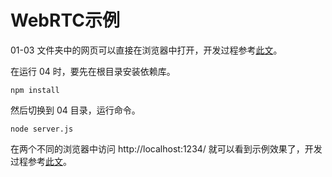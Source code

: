# WebRTC示例

01-03 文件夹中的网页可以直接在浏览器中打开，开发过程参考[此文](https://www.cnblogs.com/strick/p/16802072.html)。

在运行 04 时，要先在根目录安装依赖库。

```
npm install
```

然后切换到 04 目录，运行命令。

```
node server.js
```

在两个不同的浏览器中访问 http://localhost:1234/ 就可以看到示例效果了，开发过程参考[此文](https://www.cnblogs.com/strick/p/16812888.html)。